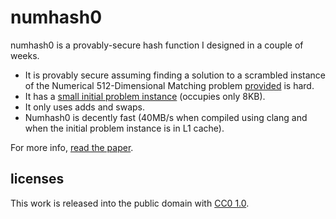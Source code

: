 # numhash0
numhash0 is a provably-secure hash function I designed in a couple of weeks.
  - It is provably secure assuming finding a solution to a scrambled instance of the Numerical 512-Dimensional Matching problem [provided](https://github.com/dedman24/numhash0/blob/main/numhash/nkdm_problem.h) is hard.
  - It has a [small initial problem instance](https://github.com/dedman24/numhash0/blob/main/numhash/nkdm_problem.h) (occupies only 8KB).
  - It only uses adds and swaps.
  - Numhash0 is decently fast (40MB/s when compiled using clang and when the initial problem instance is in L1 cache).
    
For more info, [read the paper](https://github.com/dedman24/numhash0/blob/main/numhash/paper/NUMHASH%20PAPER.pdf).

## licenses
This work is released into the public domain with [CC0 1.0](https://github.com/dedman24/numhash0/blob/main/LICENSE).
